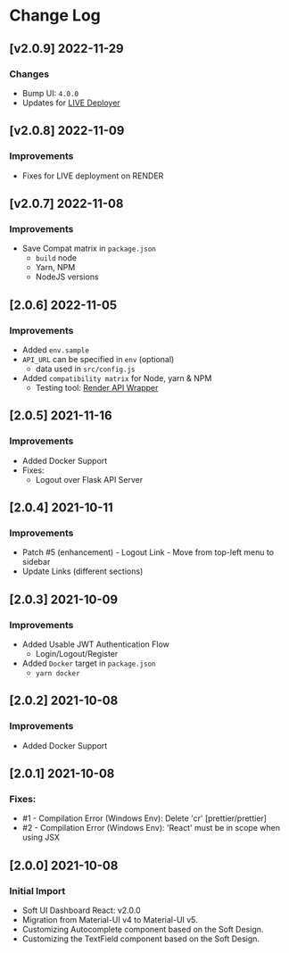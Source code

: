 # Change Log

## [v2.0.9] 2022-11-29
### Changes

- Bump UI:  `4.0.0`
- Updates for [LIVE Deployer](https://appseed.us/go-live/)

## [v2.0.8] 2022-11-09
### Improvements

- Fixes for LIVE deployment on RENDER

## [v2.0.7] 2022-11-08
### Improvements

- Save Compat matrix in `package.json`
  - `build` node
  - Yarn, NPM
  - NodeJS versions

## [2.0.6] 2022-11-05
### Improvements

- Added `env.sample`
- `API_URL` can be specified in `env` (optional)
  - data used in `src/config.js`  
- Added `compatibility matrix` for Node, yarn & NPM
  - Testing tool: [Render API Wrapper](https://github.com/app-generator/deploy-automation-render)

## [2.0.5] 2021-11-16
### Improvements

- Added Docker Support
- Fixes:
  - Logout over Flask API Server

## [2.0.4] 2021-10-11
### Improvements

- Patch #5 (enhancement) - Logout Link - Move from top-left menu to sidebar
- Update Links (different sections)

## [2.0.3] 2021-10-09
### Improvements

- Added Usable JWT Authentication Flow
  - Login/Logout/Register
- Added `Docker` target in `package.json`
  - `yarn docker`

## [2.0.2] 2021-10-08
### Improvements

- Added Docker Support

## [2.0.1] 2021-10-08
### Fixes:

- #1 - Compilation Error (Windows Env): Delete 'cr' [prettier/prettier]
- #2 - Compilation Error (Windows Env): 'React' must be in scope when using JSX

## [2.0.0] 2021-10-08
### Initial Import

- Soft UI Dashboard React: v2.0.0
- Migration from Material-UI v4 to Material-UI v5.
- Customizing Autocomplete component based on the Soft Design.
- Customizing the TextField component based on the Soft Design.
